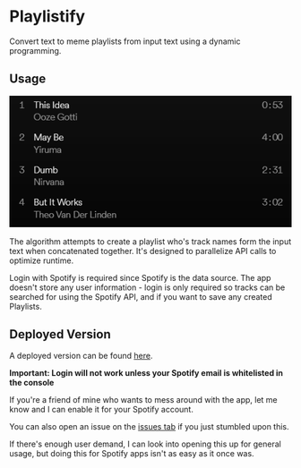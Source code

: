 # Playlistify
Convert text to meme playlists from input text using a dynamic programming.

## Usage

![Example Playlist](app/assets/png/example-playlist.png)

The algorithm attempts to create a playlist who's track names form the input text when concatenated together. It's designed to parallelize API calls to optimize runtime.

Login with Spotify is required since Spotify is the data source. The app doesn't store any user information - login is only required so tracks can be searched for using the Spotify API, and if you want to save any created Playlists.

## Deployed Version
A deployed version can be found [here](https://playlistify.debkbanerji.com).

**Important: Login will not work unless your Spotify email is whitelisted in the console**

If you're a friend of mine who wants to mess around with the app, let me know and I can enable it for your Spotify account.

You can also open an issue on the [issues tab](https://github.com/debkbanerji/playlistify/issues) if you just stumbled upon this.

If there's enough user demand, I can look into opening this up for general usage, but doing this for Spotify apps isn't as easy as it once was.

